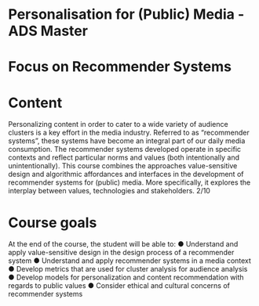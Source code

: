 # Personalisation for (Public) Media - ADS Master
# Focus on Recommender Systems

# Content

Personalizing content in order to cater to a wide variety of audience clusters is a key effort in the
media industry. Referred to as “recommender systems”, these systems have become an integral part
of our daily media consumption. The recommender systems developed operate in specific contexts
and reflect particular norms and values (both intentionally and unintentionally). This course
combines the approaches value-sensitive design and algorithmic affordances and interfaces in the
development of recommender systems for (public) media. More specifically, it explores the interplay
between values, technologies and stakeholders.
2/10

# Course goals

At the end of the course, the student will be able to:
● Understand and apply value-sensitive design in the design process of a recommender system
● Understand and apply recommender systems in a media context
● Develop metrics that are used for cluster analysis for audience analysis
● Develop models for personalization and content recommendation with regards to public values
● Consider ethical and cultural concerns of recommender systems
